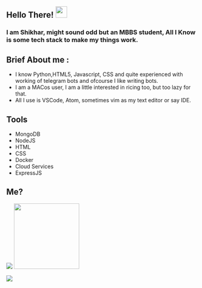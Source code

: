 ## Hello There!  <img src="https://raw.githubusercontent.com/MartinHeinz/MartinHeinz/master/wave.gif" width="30px">

### I am Shikhar, might sound odd but an MBBS student, All I Know is some tech stack to make my things work.

## Brief About me :
- I know Python,HTML5, Javascript, CSS and quite experienced with working of telegram bots and ofcourse I like writing bots.
- I am a MACos user, I am a little interested in ricing too, but too lazy for that.
- All I use is VSCode, Atom, sometimes vim as my text editor or say IDE.
## Tools
- MongoDB
- NodeJS
- HTML
- CSS
- Docker
- Cloud Services
- ExpressJS

## Me?

<p>
  <img src="https://github-readme-stats.vercel.app/api?username=NotReallyShikhar&show_icons=true&count_private=true&hide=stars&hide_border=True&include_all_commits=true&theme=dracula"/>
  <a href="[(https://github.com/se02c/MusicBot](https://github.com/se02c)"><img src="https://github-readme-stats.vercel.app/api/pin/?username=notreallyshikhar&repo=yukkimusicbot&theme=dracula" height="172"/></a>
  
</p>  
<p>
  <a href="https://open.spotify.com/user/o23dqorxrtubizydft2r2g0w0"><img src="https://spotify-ecfdkhmsv-notreallyshikhar.vercel.app/api/spotify"/></a>
</p>
